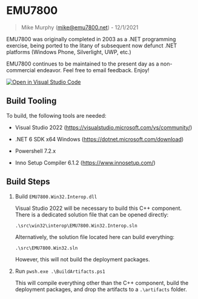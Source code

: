 # EMU7800
> Mike Murphy (mike@emu7800.net) - 12/1/2021

EMU7800 was originally completed in 2003 as a .NET programming exercise,
being ported to the litany of subsequent now defunct .NET platforms (Windows Phone, Silverlight, UWP, etc.)

EMU7800 continues to be maintained to the present day as a non-commercial endeavor.
Feel free to email feedback.
Enjoy!

[![Open in Visual Studio Code](https://open.vscode.dev/badges/open-in-vscode.svg)](https://open.vscode.dev/emu7800/emu7800.github.io)

## Build Tooling

To build, the following tools are needed:

- Visual Studio 2022 (https://visualstudio.microsoft.com/vs/community/)

- .NET 6 SDK x64 Windows (https://dotnet.microsoft.com/download)

- Powershell 7.2.x

- Inno Setup Compiler 6.1.2 (https://www.innosetup.com/)

## Build Steps

1. Build ``EMU7800.Win32.Interop.dll``

    Visual Studio 2022 will be necessary to build this C++ component. There is a dedicated solution file that can be opened directly:

    `.\src\win32\interop\EMU7800.Win32.Interop.sln`
    
    Alternatively, the solution file located here can build everything:

    `.\src\EMU7800.Win32.sln`

    However, this will not build the deployment packages.

2. Run ``pwsh.exe .\BuildArtifacts.ps1``

    This will compile everything other than the C++ component, build the deployment packages, and drop the artifacts to a `.\artifacts` folder.
